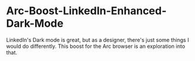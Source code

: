 # Arc-Boost-LinkedIn-Enhanced-Dark-Mode
LinkedIn's Dark mode is great, but as a designer, there's just some things I would do differently. This boost for the Arc browser is an exploration into that.
